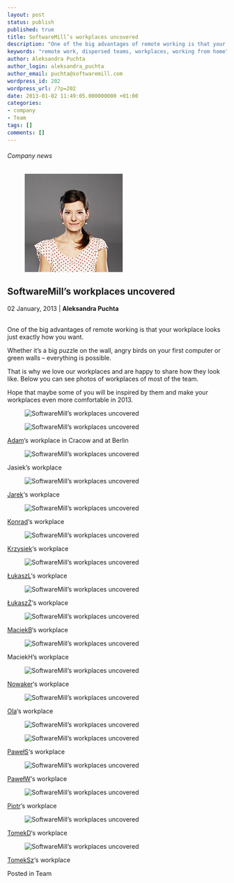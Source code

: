 ```yaml
---
layout: post
status: publish
published: true
title: SoftwareMill’s workplaces uncovered
description: "One of the big advantages of remote working is that your workplace looks just exactly how you want."
keywords: "remote work, dispersed teams, workplaces, working from home"
author: Aleksandra Puchta
author_login: aleksandra_puchta
author_email: puchta@softwaremill.com
wordpress_id: 202
wordpress_url: /?p=202
date: 2013-01-02 11:49:05.000000000 +01:00
categories:
- company
- Team
tags: []
comments: []
---
```


<h6>Company news</h6> <div class="post-header clearfix">
<figure><div class="image"><img src="/img/members/puchta.jpg" alt="Aleksandra Puchta"></div></figure><div class="title">
<h2 class="font-dark-blue font-normal">SoftwareMill’s workplaces uncovered</h2>02 January, 2013 | <b>Aleksandra Puchta</b><br><br>
</div>
</div>
<div class="post-rows">
<div class="text">
<p>One of the big advantages of remote working is that your workplace looks just exactly how you want.</p>
<p>Whether it’s a big puzzle on the wall, angry birds on your first computer or green walls – everything is possible.</p>
<p>That is why we love our workplaces and are happy to share how they look like. Below you can see photos of workplaces of most of the team.</p>
<p>Hope that maybe some of you will be inspired by them and make your workplaces even more comfortable in 2013.</p>
</div>
<figure><img src="https://softwaremill.com/img/uploads/2013/01/Adam11.jpg" alt="SoftwareMill’s workplaces uncovered"></figure><figure><img src="https://softwaremill.com/img/uploads/2013/01/Adam2.jpg" alt="SoftwareMill’s workplaces uncovered"></figure><div class="text">
<p><a href="https://twitter.com/adamwarski">Adam</a>‘s workplace in Cracow and at Berlin</p>
</div>
<figure><img src="https://softwaremill.com/img/uploads/2013/01/rsz_rsz_janek1.jpg" alt="SoftwareMill’s workplaces uncovered"></figure><div class="text">
<p>Jasiek’s workplace</p>
</div>
<figure><img src="https://softwaremill.com/img/uploads/2013/01/Jarek1.png" alt="SoftwareMill’s workplaces uncovered"></figure><div class="text">
<p><a href="https://twitter.com/jkijanowski">Jarek</a>‘s workplace</p>
</div>
<figure><img src="https://softwaremill.com/img/uploads/2013/01/Konrad1.jpg" alt="SoftwareMill’s workplaces uncovered"></figure><div class="text">
<p><a href="https://twitter.com/ktosopl">Konrad</a>‘s workplace</p>
</div>
<figure><img src="https://softwaremill.com/img/uploads/2013/01/rsz_krzysiek.jpg" alt="SoftwareMill’s workplaces uncovered"></figure><div class="text">
<p><a href="https://twitter.com/grajo">Krzysiek</a>‘s workplace</p>
</div>
<figure><img src="https://softwaremill.com/img/uploads/2013/01/%C5%81ukaszL.jpg" alt="SoftwareMill’s workplaces uncovered"></figure><div class="text">
<p><a href="https://twitter.com/lukaszlenart">ŁukaszL</a>‘s workplace</p>
</div>
<figure><img src="https://softwaremill.com/img/uploads/2013/01/%C5%81ukasz%C5%BB.jpg" alt="SoftwareMill’s workplaces uncovered"></figure><div class="text">
<p><a href="https://twitter.com/Zuchos">ŁukaszŻ</a>‘s workplace</p>
</div>
<figure><img src="https://softwaremill.com/img/uploads/2013/01/MaciekB1.jpg" alt="SoftwareMill’s workplaces uncovered"></figure><div class="text">
<p><a href="https://twitter.com/maciejb">MaciekB</a>‘s workplace</p>
</div>
<figure><img src="https://softwaremill.com/img/uploads/2013/01/MaciekH.png" alt="SoftwareMill’s workplaces uncovered"></figure><div class="text">
<p>MaciekH’s workplace</p>
</div>
<figure><img src="https://softwaremill.com/img/uploads/2013/01/rsz_nowaker.jpg" alt="SoftwareMill’s workplaces uncovered"></figure><div class="text">
<p><a href="https://twitter.com/nwkr">Nowaker</a>‘s workplace</p>
</div>
<figure><img src="https://softwaremill.com/img/uploads/2013/01/rsz_ola.jpg" alt="SoftwareMill’s workplaces uncovered"></figure><div class="text">
<p><a href="https://twitter.com/PuchtaOla">Ola</a>‘s workplace</p>
</div>
<figure><img src="https://softwaremill.com/img/uploads/2013/01/Pawe%C5%82S1.jpg" alt="SoftwareMill’s workplaces uncovered"></figure><figure><img src="https://softwaremill.com/img/uploads/2013/01/Pawe%C5%82S2.jpg" alt="SoftwareMill’s workplaces uncovered"></figure><div class="text">
<p><a href="https://twitter.com/pawelstawicki">PawełS</a>‘s workplace</p>
</div>
<figure><img src="https://softwaremill.com/img/uploads/2013/01/PawelWBiuro.jpg" alt="SoftwareMill’s workplaces uncovered"></figure><div class="text">
<p><a href="https://twitter.com/pawelwrzeszcz">PawełW</a>‘s workplace</p>
</div>
<figure><img src="https://softwaremill.com/img/uploads/2013/01/Piotr.png" alt="SoftwareMill’s workplaces uncovered"></figure><div class="text">
<p><a href="https://twitter.com/piotrbuda">Piotr</a>‘s workplace</p>
</div>
<figure><img src="https://softwaremill.com/img/uploads/2013/01/TomekD.jpg" alt="SoftwareMill’s workplaces uncovered"></figure><div class="text">
<p><a href="https://twitter.com/TomaszDziurko">TomekD</a>‘s workplace</p>
</div>
<figure><img src="https://softwaremill.com/img/uploads/2013/01/TomekSz.jpg" alt="SoftwareMill’s workplaces uncovered"></figure><div class="text">
<p><a href="https://twitter.com/szimano">TomekSz</a>‘s workplace</p>
</div>
</div>
<div class="post-footer">Posted in Team</div>

